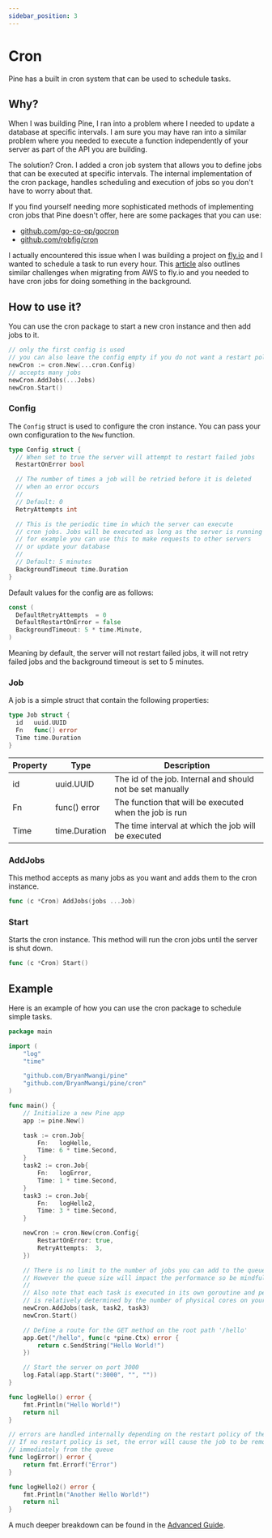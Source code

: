 ```yaml
---
sidebar_position: 3
---
```


# Cron

Pine has a built in cron system that can be used to schedule tasks.

## Why?

When I was building Pine, I ran into a problem where I needed to update a database at specific intervals. I am sure you may have ran into a similar problem where you needed to execute a function independently of your server as part of the API you are building.

The solution? Cron. I added a cron job system that allows you to define jobs that can be executed at specific intervals. The internal implementation of the cron package, handles scheduling and execution of jobs so you don't have to worry about that.

If you find yourself needing more sophisticated methods of implementing cron jobs that Pine doesn't offer, here are some packages that you can use:

- [github.com/go-co-op/gocron](https://github.com/go-co-op/gocron)
- [github.com/robfig/cron](https://github.com/robfig/cron)

I actually encountered this issue when I was building a project on [fly.io](https://fly.io) and I wanted to schedule a task to run every hour. This [article](https://benhoyt.com/writings/flyio/) also outlines similar challenges when migrating from AWS to fly.io and you needed to have cron jobs for doing something in the background.

## How to use it?

You can use the cron package to start a new cron instance and then add jobs to it.

```go
// only the first config is used
// you can also leave the config empty if you do not want a restart policy
newCron := cron.New(...cron.Config)
// accepts many jobs
newCron.AddJobs(...Jobs)
newCron.Start()
```

### Config

The `Config` struct is used to configure the cron instance. You can pass your own configuration to the `New` function.

```go
type Config struct {
  // When set to true the server will attempt to restart failed jobs
  RestartOnError bool

  // The number of times a job will be retried before it is deleted
  // when an error occurs
  //
  // Default: 0
  RetryAttempts int

  // This is the periodic time in which the server can execute
  // cron jobs. Jobs will be executed as long as the server is running
  // for example you can use this to make requests to other servers
  // or update your database
  //
  // Default: 5 minutes
  BackgroundTimeout time.Duration
}
```

Default values for the config are as follows:

```go
const (
  DefaultRetryAttempts  = 0
  DefaultRestartOnError = false
  BackgroundTimeout: 5 * time.Minute,
)
```

Meaning by default, the server will not restart failed jobs, it will not retry failed jobs and the background timeout is set to 5 minutes.

### Job

A job is a simple struct that contain the following properties:

```go
type Job struct {
  id   uuid.UUID
  Fn   func() error
  Time time.Duration
}
```

| Property | Type          | Description                                                |
| -------- | ------------- | ---------------------------------------------------------- |
| id       | uuid.UUID     | The id of the job. Internal and should not be set manually |
| Fn       | func() error  | The function that will be executed when the job is run     |
| Time     | time.Duration | The time interval at which the job will be executed        |

### AddJobs

This method accepts as many jobs as you want and adds them to the cron instance.

```go
func (c *Cron) AddJobs(jobs ...Job)
```

### Start

Starts the cron instance. This method will run the cron jobs until the server is shut down.

```go
func (c *Cron) Start()
```

## Example

Here is an example of how you can use the cron package to schedule simple tasks.

```go
package main

import (
    "log"
    "time"

    "github.com/BryanMwangi/pine"
    "github.com/BryanMwangi/pine/cron"
)

func main() {
	// Initialize a new Pine app
	app := pine.New()

	task := cron.Job{
		Fn:   logHello,
		Time: 6 * time.Second,
	}
	task2 := cron.Job{
		Fn:   logError,
		Time: 1 * time.Second,
	}
	task3 := cron.Job{
		Fn:   logHello2,
		Time: 3 * time.Second,
	}

	newCron := cron.New(cron.Config{
		RestartOnError: true,
		RetryAttempts:  3,
	})

	// There is no limit to the number of jobs you can add to the queue
	// However the queue size will impact the performance so be mindful and demure
	//
	// Also note that each task is executed in its own goroutine and performance
	// is relatively determined by the number of physical cores on your machine
	newCron.AddJobs(task, task2, task3)
	newCron.Start()

	// Define a route for the GET method on the root path '/hello'
	app.Get("/hello", func(c *pine.Ctx) error {
		return c.SendString("Hello World!")
	})

	// Start the server on port 3000
	log.Fatal(app.Start(":3000", "", ""))
}

func logHello() error {
	fmt.Println("Hello World!")
	return nil
}

// errors are handled internally depending on the restart policy of the cron
// If no restart policy is set, the error will cause the job to be removed
// immediately from the queue
func logError() error {
	return fmt.Errorf("Error")
}

func logHello2() error {
	fmt.Println("Another Hello World!")
	return nil
}
```

A much deeper breakdown can be found in the [Advanced Guide](/docs/category/guide---advanced).

